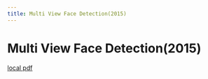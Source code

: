 ```yaml
---
title: Multi View Face Detection(2015)
---
```


# Multi View Face Detection(2015)

[local pdf](../../../pdfs/2015-Multi-view-Face-Detection.pdf)
